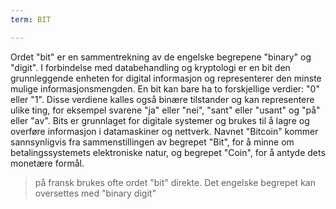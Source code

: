 ```yaml
---
term: BIT

---
```

Ordet "bit" er en sammentrekning av de engelske begrepene "binary" og "digit". I forbindelse med databehandling og kryptologi er en bit den grunnleggende enheten for digital informasjon og representerer den minste mulige informasjonsmengden. En bit kan bare ha to forskjellige verdier: "0" eller "1". Disse verdiene kalles også binære tilstander og kan representere ulike ting, for eksempel svarene "ja" eller "nei", "sant" eller "usant" og "på" eller "av". Bits er grunnlaget for digitale systemer og brukes til å lagre og overføre informasjon i datamaskiner og nettverk. Navnet "Bitcoin" kommer sannsynligvis fra sammenstillingen av begrepet "Bit", for å minne om betalingssystemets elektroniske natur, og begrepet "Coin", for å antyde dets monetære formål.

> på fransk brukes ofte ordet "bit" direkte. Det engelske begrepet kan oversettes med "binary digit"